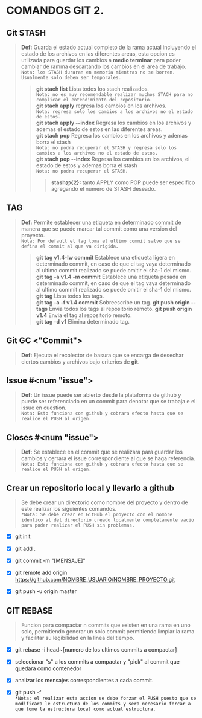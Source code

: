 # COMANDOS GIT 2.

## Git STASH
> **Def:** Guarda el estado actual completo de la rama actual incluyendo el estado de los archivos en las diferentes areas, esta opcion es utilizada para guardar los cambios a **medio terminar**  para poder cambiar de ramma descartando los cambios en el area de trabajo.  
>`Nota: los STASH duraran en memoria mientras no se borren. Usualmente solo deben ser temporales.`  
> > **git stach list** Lista todos los stach realizados.   
> >`Nota: no es muy recomendable realizar muchos STACH para no complicar el entendimiento del repositorio.`  
> > **git stach apply** regresa los cambios en los archivos.   
> >`Nota: regresa solo los cambios a los archivos no el estado de estos.`  
> > **git stach apply --index** Regresa los cambios en los archivos y ademas el estado de estos en las diferentes areas.   
> > **git stach pop** Regresa los cambios en los archivos y ademas borra el stash   
> >`Nota: no podra recuperar el STASH y regresa solo los cambios a los archivos no el estado de estos.`  
> > **git stach pop --index** Regresa los cambios en los archivos, el estado de estos y ademas borra el stash   
> >`Nota: no podra recuperar el STASH.`
> > > **stash@{2}:** tanto APPLY como POP puede ser especifico agregando el numero de STASH deseado.

## TAG
> **Def:** Permite establecer una etiqueta en determinado commit de manera que se puede marcar tal commit como una version del proyecto.  
>`Nota: Por default el tag toma el ultimo commit salvo que se defina el commit al que va dirigida.`  
> > **git tag v1.4-lw commit** Establece una etiqueta ligera en determinado commit, en caso de que el tag vaya determinado al ultimo commit realizado se puede omitir el sha-1 del mismo.   
> > **git tag -a v1.4 -m commit** Establece una etiqueta pesada en determinado commit, en caso de que el tag vaya determinado al ultimo commit realizado se puede omitir el sha-1 del mismo.   
> > **git tag** Lista todos los tags.  
> > **git tag -a -f v1.4 commit** Sobreescribe un tag.
> > **git push origin --tags** Envia todos los tags al repositorio remoto.
> > **git push origin v1.4** Envia el tag al repositorio remoto.  
> > **git tag -d v1** Elimina determinado tag.  

## Git GC <"Commit">
> **Def:** Ejecuta el recolector de basura que se encarga de desechar ciertos cambios y archivos bajo criterios de **git**.   

## Issue #<num "issue">
> **Def:** Un issue puede ser abierto desde la plataforma de github y puede ser referenciado en un commit para denotar que se trabaja e el issue en cuestion.  
> `Nota: Esto funciona con github y cobrara efecto hasta que se realice el PUSH al origen.`   

## Closes #<num "issue">
> **Def:** Se establece en el commit que se realizara para guardar los cambios y cerrara el issue correspondiente al que se haga referencia.  
> `Nota: Esto funciona con github y cobrara efecto hasta que se realice el PUSH al origen.`   

## Crear un repositorio local y llevarlo a github 
> Se debe crear un directorio como nombre del proyecto y dentro de este realizar los siguientes comandos.  
> `*Nota: Se debe crear en GitHub el proyecto con el nombre identico al del directorio creado localmente completamente vacio para poder realizar el PUSH sin problemas.`  
- [X] git init

- [X] git add .

- [X] git commit -m "[MENSAJE]"

- [X] git remote add origin https://github.com/NOMBRE_USUARIO/NOMBRE_PROYECTO.git

- [X] git push -u origin master


## GIT REBASE
> Funcion para compactar n commits que existen en una rama en uno solo, permitiendo generar un solo commit permitiendo limpiar la rama y facilitar su legibilidad en la linea del tiempo.

- [X] git rebase -i head~[numero de los ultimos commits a compactar]

- [X] seleccionar "s" a los commits a compactar y "pick" al commit que quedara como contenedor

- [X] analizar los mensajes correspondientes a cada commit.  

- [X] git push -f   
`*Nota: el realizar esta accion se debe forzar el PUSH puesto que se modificara le estructura de los commits y sera necesario forcar a que tome la estructura local como actual estructura.`  

